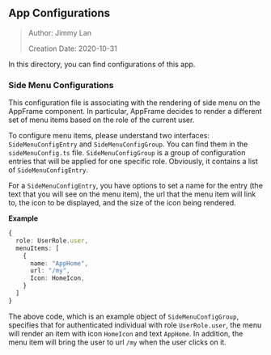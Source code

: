 ## App Configurations

> Author: Jimmy Lan
>
> Creation Date: 2020-10-31

In this directory, you can find configurations of this app.

### Side Menu Configurations

This configuration file is associating with the rendering of side menu
on the AppFrame component. In particular, AppFrame decides to render a
different set of menu items based on the role of the current user.

To configure menu items, please understand two interfaces: `SideMenuConfigEntry`
and `SideMenuConfigGroup`. You can find them in the `sideMenuConfig.ts` file.
`SideMenuConfigGroup` is a group of configuration
entries that will be applied for one specific role.
Obviously, it contains a list of `SideMenuConfigEntry`.

For a `SideMenuConfigEntry`, you have options to set a name for the
entry (the text that you will see on the menu item), the url that the
menu item will link to, the icon to be displayed, and the size of the
icon being rendered.

**Example**

```typescript
{
  role: UserRole.user,
  menuItems: [
    {
      name: "AppHome",
      url: "/my",
      Icon: HomeIcon,
    }
  ]
}
```

The above code, which is an example object of `SideMenuConfigGroup`,
specifies that for authenticated individual with role
`UserRole.user`, the menu will render an item with icon `HomeIcon`
and text `AppHome`. In addition, the menu item will bring the user to url `/my` when
the user clicks on it.
